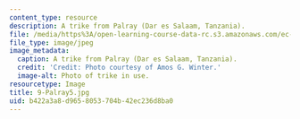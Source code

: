 ```yaml
---
content_type: resource
description: A trike from Palray (Dar es Salaam, Tanzania).
file: /media/https%3A/open-learning-course-data-rc.s3.amazonaws.com/ec-721-wheelchair-design-in-developing-countries-spring-2009/b422a3a8d9658053704b42ec236d8ba0_9-Palray5.jpg
file_type: image/jpeg
image_metadata:
  caption: A trike from Palray (Dar es Salaam, Tanzania).
  credit: 'Credit: Photo courtesy of Amos G. Winter.'
  image-alt: Photo of trike in use.
resourcetype: Image
title: 9-Palray5.jpg
uid: b422a3a8-d965-8053-704b-42ec236d8ba0
---
```

